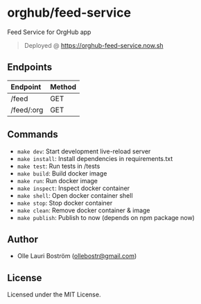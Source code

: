# orghub/feed-service
Feed Service for OrgHub app

> Deployed @ https://orghub-feed-service.now.sh

Endpoints
---------
| Endpoint              | Method    |
|:--------------------- |:----------|
| /feed                 | GET       |
| /feed/:org            | GET       |


Commands
--------
- `make dev`: Start development live-reload server
- `make install`: Install dependencies in requirements.txt
- `make test`: Run tests in /tests
- `make build`: Build docker image
- `make run`: Run docker image
- `make inspect`: Inspect docker container
- `make shell`: Open docker container shell
- `make stop`: Stop docker container
- `make clean`: Remove docker container & image
- `make publish`: Publish to now (depends on npm package now)


Author
------
* Olle Lauri Boström (ollebostr@gmail.com)


License
-------
Licensed under the MIT License.
